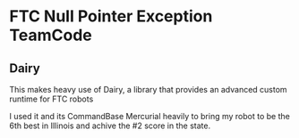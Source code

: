 # FTC Null Pointer Exception TeamCode
## Dairy
This makes heavy use of Dairy, a library that provides an advanced custom runtime for FTC robots

I used it and its CommandBase Mercurial heavily to bring my robot to be the 6th best in Illinois and achive the #2 score in the state.